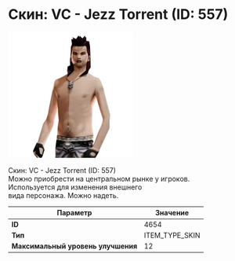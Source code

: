 # Скин: VC - Jezz Torrent (ID: 557)

![Item Image](../img/4654.webp?raw=true)

Скин: VC - Jezz Torrent (ID: 557)<br>Можно приобрести на центральном рынке у игроков.<br>Используется для изменения внешнего<br>вида персонажа. Можно надеть.


| Параметр | Значение |
|----------|----------|
| **ID** | 4654 |
| **Тип** | ITEM_TYPE_SKIN |
| **Максимальный уровень улучшения** | 12 |

